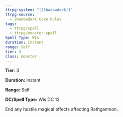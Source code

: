 ```yaml
---
ttrpg-system: "[[Shadowdark]]"
ttrpg-source:
  - Shadowdark Core Rules
tags:
  - ttrpg/spell
  - ttrpg/monster-spell
Spell Type: Wis
duration: Instant
range: Self
tier: 3
class: monster
---
```

**Tier**: 3

**Duration:** Instant

**Range:** Self

**DC/Spell Type:** Wis DC 13

End any hostile magical effects affecting Rathgamnon.